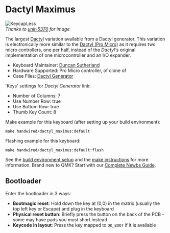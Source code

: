 # Dactyl Maximus

![KeycapLess](https://i.imgur.com/OJs3bkWh.jpg)  
*Thanks to [unit-5370](https://github.com/unit-5370) for image*

The largest [Dactyl](/keyboards/handwired/dactyl/) variation available from a Dactyl generator. This variation is electronically more similar to the [Dactyl (Pro Micro)](/keyboards/handwired/dactyl_promicro/) as it requires two micro controllers, one per half, instead of the *Dactyl's* original implementation of one microcontroller and an I/O expander.

* Keyboard Maintainer: [Duncan Sutherland](https://github.com/dunk2k)
* Hardware Supported: Pro Micro controller, of clone of
* Case Files: [Dactyl Generator](https://ryanis.cool/dactyl/#original)

'Keys' settings for *Dactyl Generator* link:
* Number of Columns: 7 
* Use Number Row: true
* Use Bottom Row: true
* Thumb Key Count: 8

Make example for this keyboard (after setting up your build environment):

    make handwired/dactyl_maximus:default

Flashing example for this keyboard:

    make handwired/dactyl_maximus:default:flash

See the [build environment setup](https://docs.qmk.fm/#/getting_started_build_tools) and the [make instructions](https://docs.qmk.fm/#/getting_started_make_guide) for more information. Brand new to QMK? Start with our [Complete Newbs Guide](https://docs.qmk.fm/#/newbs).

## Bootloader

Enter the bootloader in 3 ways:

* **Bootmagic reset**: Hold down the key at (0,0) in the matrix (usually the top left key or Escape) and plug in the keyboard
* **Physical reset button**: Briefly press the button on the back of the PCB - some may have pads you must short instead
* **Keycode in layout**: Press the key mapped to `QK_BOOT` if it is available
